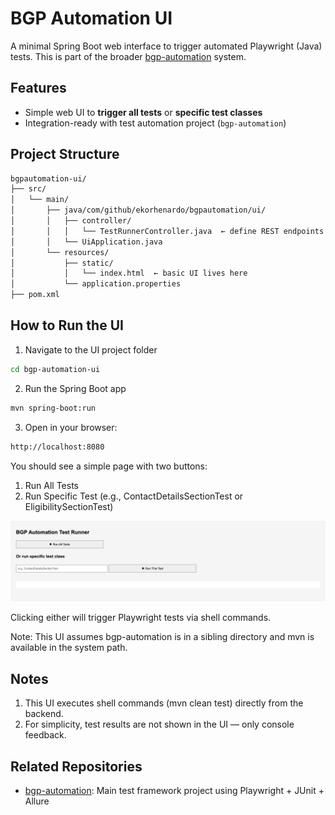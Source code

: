 # BGP Automation UI

A minimal Spring Boot web interface to trigger automated Playwright (Java) tests. This is part of the broader [bgp-automation](https://github.com/ekorhenardo/bgp-automation) system.

## Features

- Simple web UI to **trigger all tests** or **specific test classes**
- Integration-ready with test automation project (`bgp-automation`)


## Project Structure

```bash
bgpautomation-ui/
├── src/
│   └── main/
│       ├── java/com/github/ekorhenardo/bgpautomation/ui/
│       │   ├── controller/
│       │   │   └── TestRunnerController.java  ← define REST endpoints
│       │   └── UiApplication.java
│       └── resources/
│           ├── static/
│           │   └── index.html  ← basic UI lives here
│           └── application.properties
├── pom.xml
```

## How to Run the UI

1. Navigate to the UI project folder

```bash
cd bgp-automation-ui
```

2. Run the Spring Boot app

```bash
mvn spring-boot:run
```

3. Open in your browser:

```bash
http://localhost:8080
```

You should see a simple page with two buttons:
1. Run All Tests
2. Run Specific Test (e.g., ContactDetailsSectionTest or EligibilitySectionTest)

![BGPAutomationUI](assets/bgp-automation-ui.png)

Clicking either will trigger Playwright tests via shell commands.

Note: This UI assumes bgp-automation is in a sibling directory and mvn is available in the system path.

## Notes

1. This UI executes shell commands (mvn clean test) directly from the backend.
2. For simplicity, test results are not shown in the UI — only console feedback.

## Related Repositories

- [bgp-automation](https://github.com/ekorhenardo/bgp-automation): Main test framework project using Playwright + JUnit + Allure